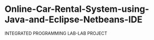 # Online-Car-Rental-System-using-Java-and-Eclipse-Netbeans-IDE
INTEGRATED PROGRAMMING LAB-LAB PROJECT
